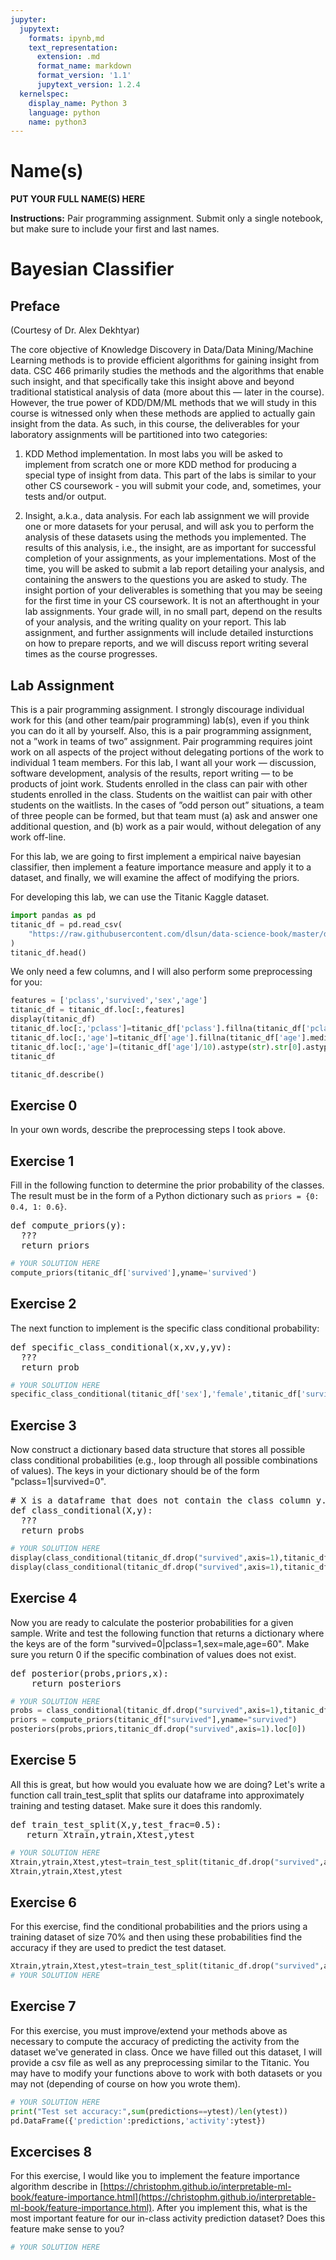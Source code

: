 ```yaml
---
jupyter:
  jupytext:
    formats: ipynb,md
    text_representation:
      extension: .md
      format_name: markdown
      format_version: '1.1'
      jupytext_version: 1.2.4
  kernelspec:
    display_name: Python 3
    language: python
    name: python3
---
```


# Name(s)
**PUT YOUR FULL NAME(S) HERE**


**Instructions:** Pair programming assignment. Submit only a single notebook, but make sure to include your first and last names.


# Bayesian Classifier

## Preface
(Courtesy of Dr. Alex Dekhtyar)

The core objective of Knowledge Discovery in Data/Data Mining/Machine Learning methods is to provide efficient algorithms for gaining insight from data. CSC 466 primarily studies the methods and the algorithms that enable
such insight, and that specifically take this insight above and beyond traditional statistical analysis of data (more
about this — later in the course).
However, the true power of KDD/DM/ML methods that we will study in this course is witnessed only when
these methods are applied to actually gain insight from the data. As such, in this course, the deliverables for your
laboratory assignments will be partitioned into two categories:

1. KDD Method implementation. In most labs you will be asked to implement from scratch one or more
KDD method for producing a special type of insight from data. This part of the labs is similar to your other
CS coursework - you will submit your code, and, sometimes, your tests and/or output.

2. Insight, a.k.a., data analysis. For each lab assignment we will provide one or more datasets for your
perusal, and will ask you to perform the analysis of these datasets using the methods you implemented. The
results of this analysis, i.e., the insight, are as important for successful completion of your assignments, as
your implementations. Most of the time, you will be asked to submit a lab report detailing your analysis,
and containing the answers to the questions you are asked to study.
The insight portion of your deliverables is something that you may be seeing for the first time in your CS
coursework. It is not an afterthought in your lab assignments. Your grade will, in no small part, depend on
the results of your analysis, and the writing quality on your report. This lab assignment, and further assignments
will include detailed insturctions on how to prepare reports, and we will discuss report writing several times as
the course progresses.

## Lab Assignment

This is a pair programming assignment. I strongly
discourage individual work for this (and other team/pair programming) lab(s), even if you think you can do it
all by yourself. Also, this is a pair programming assignment, not a ”work in teams of two” assignment. Pair
programming requires joint work on all aspects of the project without delegating portions of the work to individual
1
team members. For this lab, I want all your work — discussion, software development, analysis of the results,
report writing — to be products of joint work.
Students enrolled in the class can pair with other students enrolled in the class. Students on the waitlist can
pair with other students on the waitlists. In the cases of ”odd person out” situations, a team of three people can
be formed, but that team must (a) ask and answer one additional question, and (b) work as a pair would, without
delegation of any work off-line.


For this lab, we are going to first implement a empirical naive bayesian classifier, then implement a feature importance measure and apply it to a dataset, and finally, we will examine the affect of modifying the priors.

For developing this lab, we can use the Titanic Kaggle dataset.

```python
import pandas as pd
titanic_df = pd.read_csv(
    "https://raw.githubusercontent.com/dlsun/data-science-book/master/data/titanic.csv"
)
titanic_df.head()
```

We only need a few columns, and I will also perform some preprocessing for you:

```python
features = ['pclass','survived','sex','age']
titanic_df = titanic_df.loc[:,features]
display(titanic_df)
titanic_df.loc[:,'pclass']=titanic_df['pclass'].fillna(titanic_df['pclass'].mode()).astype(int)
titanic_df.loc[:,'age']=titanic_df['age'].fillna(titanic_df['age'].median())
titanic_df.loc[:,'age']=(titanic_df['age']/10).astype(str).str[0].astype(int)*10
titanic_df
```

```python
titanic_df.describe()
```

## Exercise 0
In your own words, describe the preprocessing steps I took above.




## Exercise 1
Fill in the following function to determine the prior probability of the classes. The result must be in the form of a Python dictionary such as ``priors = {0: 0.4, 1: 0.6}``.
<pre>
def compute_priors(y):
  ???
  return priors
</pre>

```python
# YOUR SOLUTION HERE
compute_priors(titanic_df['survived'],yname='survived')
```

## Exercise 2
The next function to implement is the specific class conditional probability:
<pre>
def specific_class_conditional(x,xv,y,yv):
  ???
  return prob
</pre>

```python
# YOUR SOLUTION HERE
specific_class_conditional(titanic_df['sex'],'female',titanic_df['survived'],0)
```

## Exercise 3
Now construct a dictionary based data structure that stores all possible class conditional probabilities (e.g., loop through all possible combinations of values). The keys in your dictionary should be of the form "pclass=1|survived=0".

<pre>
# X is a dataframe that does not contain the class column y.
def class_conditional(X,y):
  ???
  return probs
</pre>

```python
# YOUR SOLUTION HERE
display(class_conditional(titanic_df.drop("survived",axis=1),titanic_df["survived"]))
display(class_conditional(titanic_df.drop("survived",axis=1),titanic_df["survived"],yname="survived"))
```

## Exercise 4
Now you are ready to calculate the posterior probabilities for a given sample. Write and test the following function that returns a dictionary where the keys are of the form "survived=0|pclass=1,sex=male,age=60". Make sure you return 0 if the specific combination of values does not exist.
<pre>
def posterior(probs,priors,x):
    return posteriors
</pre>

```python
# YOUR SOLUTION HERE
probs = class_conditional(titanic_df.drop("survived",axis=1),titanic_df["survived"],yname="survived")
priors = compute_priors(titanic_df["survived"],yname="survived")
posteriors(probs,priors,titanic_df.drop("survived",axis=1).loc[0])
```

## Exercise 5
All this is great, but how would you evaluate how we are doing? Let's write a function call train_test_split that splits our dataframe into approximately training and testing dataset. Make sure it does this randomly.
<pre>
def train_test_split(X,y,test_frac=0.5):
   return Xtrain,ytrain,Xtest,ytest
</pre>

```python
# YOUR SOLUTION HERE
Xtrain,ytrain,Xtest,ytest=train_test_split(titanic_df.drop("survived",axis=1),titanic_df["survived"])
Xtrain,ytrain,Xtest,ytest
```

## Exercise 6
For this exercise, find the conditional probabilities and the priors using a training dataset of size 70% and then using these probabilities find the accuracy if they are used to predict the test dataset. 

```python
Xtrain,ytrain,Xtest,ytest=train_test_split(titanic_df.drop("survived",axis=1),titanic_df["survived"])
# YOUR SOLUTION HERE
```

## Exercise 7
For this exercise, you must improve/extend your methods above as necessary to compute the accuracy of predicting the activity from the dataset we've generated in class. Once we have filled out this dataset, I will provide a csv file as well as any preprocessing similar to the Titanic. You may have to modify your functions above to work with both datasets or you may not (depending of course on how you wrote them).

```python
# YOUR SOLUTION HERE
print("Test set accuracy:",sum(predictions==ytest)/len(ytest))
pd.DataFrame({'prediction':predictions,'activity':ytest})
```

## Excercises 8
For this exercise, I would like you to implement the feature importance algorithm describe in [https://christophm.github.io/interpretable-ml-book/feature-importance.html](https://christophm.github.io/interpretable-ml-book/feature-importance.html). After you implement this, what is the most important feature for our in-class activity prediction dataset? Does this feature make sense to you?

```python
# YOUR SOLUTION HERE
```

```python

```

```python

```

```python

```

```python

```

```python

```

```python

```

```python

```
